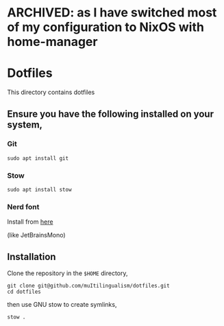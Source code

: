 # ARCHIVED: as I have switched most of my configuration to NixOS with home-manager
# Dotfiles


This directory contains dotfiles

## Ensure you have the following installed on your system,

### Git

```
sudo apt install git
```

### Stow

```
sudo apt install stow
```

### Nerd font

Install from [here](https://github.com/ryanoasis/nerd-fonts/releases)

(like JetBrainsMono)

## Installation

Clone the repository in the `$HOME` directory,

```
git clone git@github.com/muItilingualism/dotfiles.git
cd dotfiles
```

then use GNU stow to create symlinks,

```
stow .
```
